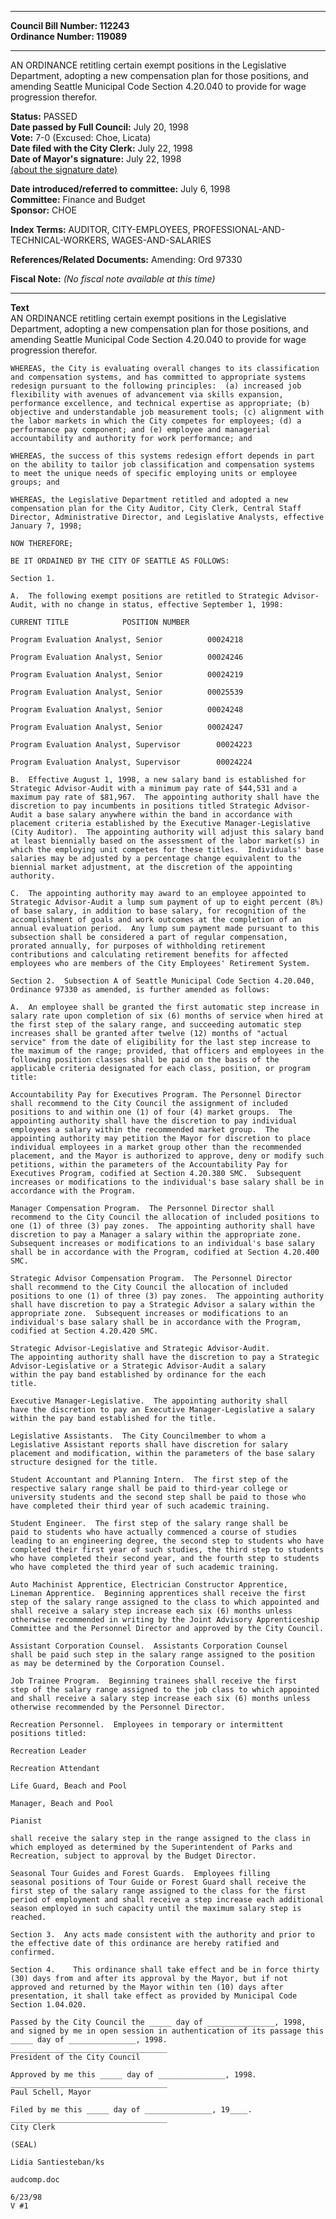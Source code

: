 * * * * *  
  
**Council Bill Number: [](#h0)[](#h2)112243**   
**Ordinance Number: 119089**  
  
* * * * *  
  
AN ORDINANCE retitling certain exempt positions in the Legislative Department, adopting a new compensation plan for those positions, and amending Seattle Municipal Code Section 4.20.040 to provide for wage progression therefor.  
  
**Status:** PASSED   
**Date passed by Full Council:** July 20, 1998   
**Vote:** 7-0 (Excused: Choe, Licata)   
**Date filed with the City Clerk:** July 22, 1998   
**Date of Mayor's signature:** July 22, 1998   
[(about the signature date)](/~public/approvaldate.htm)   
  
  
**Date introduced/referred to committee:** July 6, 1998   
**Committee:** Finance and Budget   
**Sponsor:** CHOE   
  
**Index Terms:** AUDITOR, CITY-EMPLOYEES, PROFESSIONAL-AND-TECHNICAL-WORKERS, WAGES-AND-SALARIES  
  
**References/Related Documents:** Amending: Ord 97330  
  
**Fiscal Note:** *(No fiscal note available at this time)*  
  
* * * * *  
  
**Text**  
    AN ORDINANCE retitling certain exempt positions in the Legislative  
    Department, adopting a new compensation plan for those positions, and  
    amending Seattle Municipal Code Section 4.20.040 to provide for wage  
    progression therefor.  
  
    WHEREAS, the City is evaluating overall changes to its classification  
    and compensation systems, and has committed to appropriate systems  
    redesign pursuant to the following principles:  (a) increased job  
    flexibility with avenues of advancement via skills expansion,  
    performance excellence, and technical expertise as appropriate; (b)  
    objective and understandable job measurement tools; (c) alignment with  
    the labor markets in which the City competes for employees; (d) a  
    performance pay component; and (e) employee and managerial  
    accountability and authority for work performance; and  
  
    WHEREAS, the success of this systems redesign effort depends in part  
    on the ability to tailor job classification and compensation systems  
    to meet the unique needs of specific employing units or employee  
    groups; and  
  
    WHEREAS, the Legislative Department retitled and adopted a new  
    compensation plan for the City Auditor, City Clerk, Central Staff  
    Director, Administrative Director, and Legislative Analysts, effective  
    January 7, 1998;  
  
    NOW THEREFORE;  
  
    BE IT ORDAINED BY THE CITY OF SEATTLE AS FOLLOWS:  
  
    Section 1.  
  
    A.  The following exempt positions are retitled to Strategic Advisor-  
    Audit, with no change in status, effective September 1, 1998:  
  
    CURRENT TITLE            POSITION NUMBER  
  
    Program Evaluation Analyst, Senior          00024218  
  
    Program Evaluation Analyst, Senior          00024246  
  
    Program Evaluation Analyst, Senior          00024219  
  
    Program Evaluation Analyst, Senior          00025539  
  
    Program Evaluation Analyst, Senior          00024248  
  
    Program Evaluation Analyst, Senior          00024247  
  
    Program Evaluation Analyst, Supervisor        00024223  
  
    Program Evaluation Analyst, Supervisor        00024224  
  
    B.  Effective August 1, 1998, a new salary band is established for  
    Strategic Advisor-Audit with a minimum pay rate of $44,531 and a  
    maximum pay rate of $81,967.  The appointing authority shall have the  
    discretion to pay incumbents in positions titled Strategic Advisor-  
    Audit a base salary anywhere within the band in accordance with  
    placement criteria established by the Executive Manager-Legislative  
    (City Auditor).  The appointing authority will adjust this salary band  
    at least biennially based on the assessment of the labor market(s) in  
    which the employing unit competes for these titles.  Individuals' base  
    salaries may be adjusted by a percentage change equivalent to the  
    biennial market adjustment, at the discretion of the appointing  
    authority.  
  
    C.  The appointing authority may award to an employee appointed to  
    Strategic Advisor-Audit a lump sum payment of up to eight percent (8%)  
    of base salary, in addition to base salary, for recognition of the  
    accomplishment of goals and work outcomes at the completion of an  
    annual evaluation period.  Any lump sum payment made pursuant to this  
    subsection shall be considered a part of regular compensation,  
    prorated annually, for purposes of withholding retirement  
    contributions and calculating retirement benefits for affected  
    employees who are members of the City Employees' Retirement System.  
  
    Section 2.  Subsection A of Seattle Municipal Code Section 4.20.040,  
    Ordinance 97330 as amended, is further amended as follows:  
  
    A.  An employee shall be granted the first automatic step increase in  
    salary rate upon completion of six (6) months of service when hired at  
    the first step of the salary range, and succeeding automatic step  
    increases shall be granted after twelve (12) months of "actual  
    service" from the date of eligibility for the last step increase to  
    the maximum of the range; provided, that officers and employees in the  
    following position classes shall be paid on the basis of the  
    applicable criteria designated for each class, position, or program  
    title:  
  
    Accountability Pay for Executives Program. The Personnel Director  
    shall recommend to the City Council the assignment of included  
    positions to and within one (1) of four (4) market groups.  The  
    appointing authority shall have the discretion to pay individual  
    employees a salary within the recommended market group.  The  
    appointing authority may petition the Mayor for discretion to place  
    individual employees in a market group other than the recommended  
    placement, and the Mayor is authorized to approve, deny or modify such  
    petitions, within the parameters of the Accountability Pay for  
    Executives Program, codified at Section 4.20.380 SMC.  Subsequent  
    increases or modifications to the individual's base salary shall be in  
    accordance with the Program.  
  
    Manager Compensation Program.  The Personnel Director shall  
    recommend to the City Council the allocation of included positions to  
    one (1) of three (3) pay zones.  The appointing authority shall have  
    discretion to pay a Manager a salary within the appropriate zone.  
    Subsequent increases or modifications to an individual's base salary  
    shall be in accordance with the Program, codified at Section 4.20.400  
    SMC.  
  
    Strategic Advisor Compensation Program.  The Personnel Director  
    shall recommend to the City Council the allocation of included  
    positions to one (1) of three (3) pay zones.  The appointing authority  
    shall have discretion to pay a Strategic Advisor a salary within the  
    appropriate zone.  Subsequent increases or modifications to an  
    individual's base salary shall be in accordance with the Program,  
    codified at Section 4.20.420 SMC.  
  
    Strategic Advisor-Legislative and Strategic Advisor-Audit.  
    The appointing authority shall have the discretion to pay a Strategic  
    Advisor-Legislative or a Strategic Advisor-Audit a salary  
    within the pay band established by ordinance for the each  
    title.  
  
    Executive Manager-Legislative.  The appointing authority shall  
    have the discretion to pay an Executive Manager-Legislative a salary  
    within the pay band established for the title.  
  
    Legislative Assistants.  The City Councilmember to whom a  
    Legislative Assistant reports shall have discretion for salary  
    placement and modification, within the parameters of the base salary  
    structure designed for the title.  
  
    Student Accountant and Planning Intern.  The first step of the  
    respective salary range shall be paid to third-year college or  
    university students and the second step shall be paid to those who  
    have completed their third year of such academic training.  
  
    Student Engineer.  The first step of the salary range shall be  
    paid to students who have actually commenced a course of studies  
    leading to an engineering degree, the second step to students who have  
    completed their first year of such studies, the third step to students  
    who have completed their second year, and the fourth step to students  
    who have completed the third year of such academic training.  
  
    Auto Machinist Apprentice, Electrician Constructor Apprentice,  
    Lineman Apprentice.  Beginning apprentices shall receive the first  
    step of the salary range assigned to the class to which appointed and  
    shall receive a salary step increase each six (6) months unless  
    otherwise recommended in writing by the Joint Advisory Apprenticeship  
    Committee and the Personnel Director and approved by the City Council.  
  
    Assistant Corporation Counsel.  Assistants Corporation Counsel  
    shall be paid such step in the salary range assigned to the position  
    as may be determined by the Corporation Counsel.  
  
    Job Trainee Program.  Beginning trainees shall receive the first  
    step of the salary range assigned to the job class to which appointed  
    and shall receive a salary step increase each six (6) months unless  
    otherwise recommended by the Personnel Director.  
  
    Recreation Personnel.  Employees in temporary or intermittent  
    positions titled:  
  
    Recreation Leader  
  
    Recreation Attendant  
  
    Life Guard, Beach and Pool  
  
    Manager, Beach and Pool  
  
    Pianist  
  
    shall receive the salary step in the range assigned to the class in  
    which employed as determined by the Superintendent of Parks and  
    Recreation, subject to approval by the Budget Director.  
  
    Seasonal Tour Guides and Forest Guards.  Employees filling  
    seasonal positions of Tour Guide or Forest Guard shall receive the  
    first step of the salary range assigned to the class for the first  
    period of employment and shall receive a step increase each additional  
    season employed in such capacity until the maximum salary step is  
    reached.  
  
    Section 3.  Any acts made consistent with the authority and prior to  
    the effective date of this ordinance are hereby ratified and  
    confirmed.  
  
    Section 4.    This ordinance shall take effect and be in force thirty  
    (30) days from and after its approval by the Mayor, but if not  
    approved and returned by the Mayor within ten (10) days after  
    presentation, it shall take effect as provided by Municipal Code  
    Section 1.04.020.  
  
    Passed by the City Council the _____ day of _______________, 1998,  
    and signed by me in open session in authentication of its passage this  
    _____ day of _______________, 1998.  
    ___________________________________  
    President of the City Council  
  
    Approved by me this _____ day of _______________, 1998.  
    ___________________________________  
    Paul Schell, Mayor  
  
    Filed by me this _____ day of _______________, 19____.  
    ___________________________________  
    City Clerk  
  
    (SEAL)  
  
    Lidia Santiesteban/ks  
  
    audcomp.doc  
  
    6/23/98  
    V #1  

